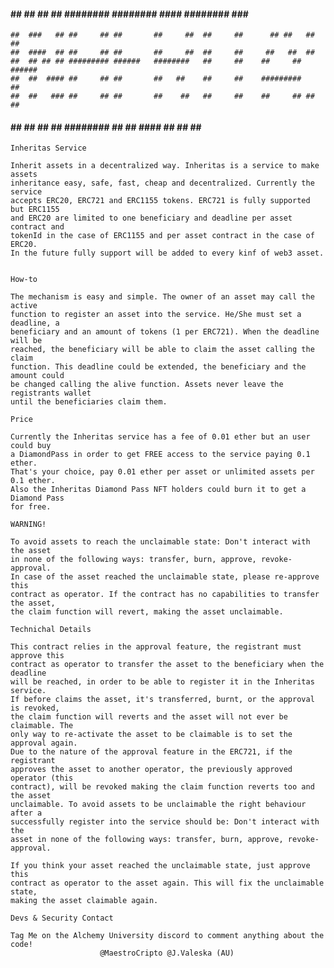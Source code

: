 

  #### ##    ## ##     ## ######## ########  #### ########    ###     ######  
 	##  ###   ## ##     ## ##       ##     ##  ##     ##      ## ##   ##    ## 
 	##  ####  ## ##     ## ##       ##     ##  ##     ##     ##   ##  ##       
 	##  ## ## ## ######### ######   ########   ##     ##    ##     ##  ######  
 	##  ##  #### ##     ## ##       ##   ##    ##     ##    #########       ## 
 	##  ##   ### ##     ## ##       ##    ##   ##     ##    ##     ## ##    ## 
  #### ##    ## ##     ## ######## ##     ## ####    ##    ##     ##  ###### 

 
 	Inheritas Service
	
	Inherit assets in a decentralized way. Inheritas is a service to make assets
	inheritance easy, safe, fast, cheap and decentralized. Currently the service
	accepts ERC20, ERC721 and ERC1155 tokens. ERC721 is fully supported but ERC1155
	and ERC20 are limited to one beneficiary and deadline per asset contract and 
	tokenId in the case of ERC1155 and per asset contract in the case of ERC20.
	In the future fully support will be added to every kinf of web3 asset.


	How-to

	The mechanism is easy and simple. The owner of an asset may call the active
	function to register an asset into the service. He/She must set a deadline, a
	beneficiary and an amount of tokens (1 per ERC721). When the deadline will be 
	reached, the beneficiary will be able to claim the asset calling the claim 
	function. This deadline could be extended, the beneficiary and the amount could
	be changed calling the alive function. Assets never leave the registrants wallet 
	until the beneficiaries claim them.

	Price

	Currently the Inheritas service has a fee of 0.01 ether but an user could buy
	a DiamondPass in order to get FREE access to the service paying 0.1 ether.
	That's your choice, pay 0.01 ether per asset or unlimited assets per 0.1 ether.
	Also the Inheritas Diamond Pass NFT holders could burn it to get a Diamond Pass
	for free.

	WARNING!

	To avoid assets to reach the unclaimable state: Don't interact with the asset
	in none of the following ways: transfer, burn, approve, revoke-approval.
	In case of the asset reached the unclaimable state, please re-approve this 
	contract as operator. If the contract has no capabilities to transfer the asset,
	the claim function will revert, making the asset unclaimable.

	Technichal Details
	
	This contract relies in the approval feature, the registrant must approve this
	contract as operator to transfer the asset to the beneficiary when the deadline
	will be reached, in order to be able to register it in the Inheritas service.
	If before claims the asset, it's transferred, burnt, or the approval is revoked,
	the claim function will reverts and the asset will not ever be claimable. The
	only way to re-activate the asset to be claimable is to set the approval again.
	Due to the nature of the approval feature in the ERC721, if the registrant
	approves the asset to another operator, the previously approved operator (this
	contract), will be revoked making the claim function reverts too and the asset
	unclaimable. To avoid assets to be unclaimable the right behaviour after a
	successfully register into the service should be: Don't interact with the
	asset in none of the following ways: transfer, burn, approve, revoke-approval.

	If you think your asset reached the unclaimable state, just approve this 
	contract as operator to the asset again. This will fix the unclaimable state, 
 	making the asset claimable again.

	Devs & Security Contact
	
	Tag Me on the Alchemy University discord to comment anything about the code!
						@MaestroCripto @J.Valeska (AU)

